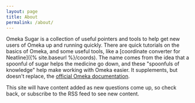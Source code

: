 ```yaml
---
layout: page
title: About
permalink: /about/
---
```


Omeka Sugar is a collection of useful pointers and tools to help get new users of Omeka up and running quickly. There are quick tutorials on the basics of Omeka, and some useful tools, like a [coordinate converter for Neatline]({% site.baseurl %}/coords). The name comes from the idea that a spoonful of sugar helps the medicine go down, and these "spoonfuls of knowledge" help make working with Omeka easier. It supplements, but doesn't replace, the [official Omeka documentation](http://omeka.org/codex/Documentation).

This site will have content added as new questions come up, so check back, or subscribe to the RSS feed to see new content.
